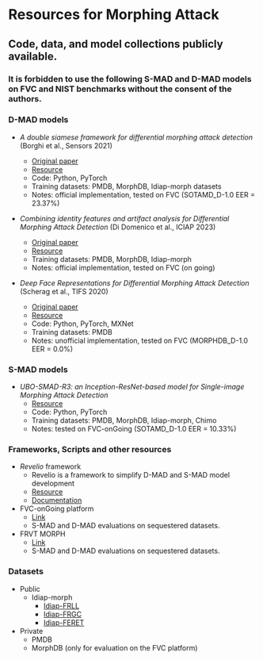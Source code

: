 # Resources for Morphing Attack
## Code, data, and model collections publicly available.
### It is forbidden to use the following S-MAD and D-MAD models on FVC and NIST benchmarks without the consent of the authors.

### D-MAD models
- *A double siamese framework for differential morphing attack detection* (Borghi et al., Sensors 2021)
  - [Original paper](https://www.mdpi.com/1424-8220/21/10/3466)
  - [Resource](https://github.com/ndido98/siamese)
  - Code: Python, PyTorch
  - Training datasets: PMDB, MorphDB, Idiap-morph datasets 
  - Notes: official implementation, tested on FVC (SOTAMD_D-1.0 EER = 23.37%)
 
- *Combining identity features and artifact analysis for Differential Morphing Attack Detection* (Di Domenico et al., ICIAP 2023)
  - [Original paper](https://github.com/gdubrg/morphing-attack-resources/blob/main/ICIAP_2023.pdf)
  - [Resource](https://github.com/ndido98/iciap-2023)
  - Training datasets: PMDB, MorphDB, Idiap-morph
  - Notes: official implementation, tested on FVC (on going)
    
- *Deep Face Representations for Differential Morphing Attack Detection* (Scherag et al., TIFS 2020)
  - [Original paper](https://ieeexplore.ieee.org/stamp/stamp.jsp?arnumber=9093905)
  - [Resource](https://github.com/gdubrg/MAD-Tools)
  - Code: Python, PyTorch, MXNet
  - Training datasets: PMDB
  - Notes: unofficial implementation, tested on FVC (MORPHDB_D-1.0 EER = 0.0%)

### S-MAD models
- *UBO-SMAD-R3: an Inception-ResNet-based model for Single-image Morphing Attack Detection*
  - [Resource](https://github.com/ndido98/ubo-smad-r3)
  - Code: Python, PyTorch
  - Training datasets: PMDB, MorphDB, Idiap-morph, Chimo
  - Notes: tested on FVC-onGoing (SOTAMD_D-1.0 EER = 10.33%) 

### Frameworks, Scripts and other resources
- *Revelio* framework
  - Revelio is a framework to simplify D-MAD and S-MAD model development
  - [Resource](https://github.com/ndido98/revelio)
  - [Documentation](https://ndido98.github.io/revelio/)
- FVC-onGoing platform
  - [Link](https://biolab.csr.unibo.it/fvcongoing/UI/Form/Home.aspx)
  - S-MAD and D-MAD evaluations on sequestered datasets. 
- FRVT MORPH
  - [Link](https://pages.nist.gov/frvt/html/frvt_morph.html)
  - S-MAD and D-MAD evaluations on sequestered datasets. 

### Datasets
- Public
  - Idiap-morph
    - [Idiap-FRLL](https://www.idiap.ch/en/dataset/frll-morphs)
    - [Idiap-FRGC](https://www.idiap.ch/en/dataset/frgc-morphs)
    - [Idiap-FERET](https://www.idiap.ch/en/dataset/feret-morphs)
- Private
  - PMDB
  - MorphDB (only for evaluation on the FVC platform)  

